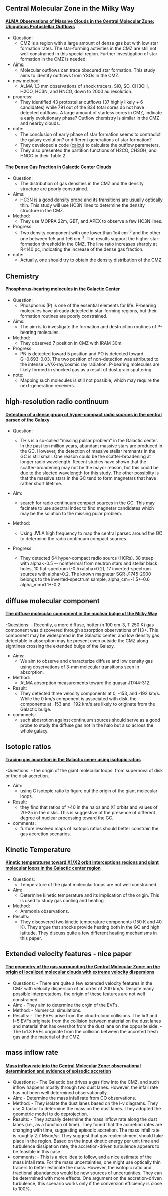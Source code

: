 ## Central Molecular Zone in the Milky Way

#### [ALMA Observations of Massive Clouds in the Central Molecular Zone: Ubiquitous Protostellar Outflows](https://arxiv.org/abs/2101.07925)
- Question: 
	- CMZ is a region with a large amount of dense gas but with low star formation rates. The star-forming activities in the CMZ are still not well constrained in this special region. Further investigation of star formation in the CMZ is needed.   
- Aims: 
	- Molecular outflows can trace obscured star formation. This study aims to identify outflows from YSOs in the CMZ. 
- new method: 
	- ALMA 1.3 mm observations of shock tracers, SiO, SO, CH3OH, H2CO, HC3N, and HNCO, down to 2000 au resolution.
- progress: 
	- They identified 43 protostellar outflows (37 highly likely + 6 candidates) while 791 out of the 834 total cores do not have detected outflows. A large amount of starless cores in CMZ, indicate a early evolutionary phase?  Outflow chemistry is similar in the CMZ and nearby clouds.
- note:
	- The conclusion of early phase of star formation seems to contradict the galaxy evolution? or different generations of star formation?
	- They developed a code ([calcu](https://github.com/ShanghuoLi/calcu)) to calculate the outflow parameters.  
	- They also presented the partition functions of H2CO, CH3OH, and HNCO in their Table 2.


#### [The Dense Gas Fraction in Galactic Center Clouds](https://ui.adsabs.harvard.edu/abs/2018ApJ...868....7M/abstract)
- Question:
	- The distribution of gas densities in the CMZ and the density structure are poorly constrained.
- Aims:
	- HC3N is a good density probe and its transitions are usually optically thin. This study will use HC3N lines to determine the density structure in the CMZ.
- Method:
	- They use MOPRA 22m, GBT, and APEX to observe a few HC3N lines.
- Progress:
	- Two density component with one lower than 1e4 cm<sup>-3</sup> and the other one between 1e5 and 1e6 cm<sup>-3</sup>. The results support the higher star-formation threshold in the CMZ. The line ratio increases sharply at R<140 pc, indicating the increase of the dense gas fraction.
- note:
	- Actually, one should try to obtain the density distribution of the CMZ.


## Chemistry
#### [Phosphorus-bearing molecules in the Galactic Center](https://ui.adsabs.harvard.edu/abs/2018MNRAS.475L..30R/abstract)
- Question:
	- Phosphorus (P) is one of the essential elements for life. P-bearing molecules have already detected in star-forming regions, but their formation routines are poorly constrained. 
- Aims:
	- The aim is to investigate the formation and destruction routines of P-bearing molecules. 
- Method:
	- They observed 7 position in CMZ with IRAM 30m.
- Progress:
	- PN is detected toward 5 position and PO is detected toward G+0.693-0.03. The two position of non-detection was attributed to the intense UV/X-ray/cosmic ray radiation. P-bearing molecules are likely formed in shocked gas as a result of dust grain sputtering. 
- note:
	- Mapping such molecules is still not possible, which may require the next-generation receivers.


## high-resolution radio continuum
#### [Detection of a dense group of hyper-compact radio sources in the central parsec of the Galaxy](https://arxiv.org/abs/2202.05300)
- Question:
	- THis is a so-called "missing pulsar problem" in the Galactic center. In the past ten million years, abundant massive stars are produced in the GC. However, the detection of massive stellar remnants in the GC is still small. One reason could be the scatter-broadening at longer radio wavelength. Recent studies have shown that the scatter-broadening may not be the mayor reason, but this could be due to the slected wavelength for this study. The other possiblity is that the massive stars in the GC tend to form magnetars that have rather short lifetime. 
	
- Aim:
	- search for radio continuum compact sources in the GC. This may facinate to use spectral index to find magnetar candidates which may be the solution to the missing pular problem.

- Method:
	- Using JVLA high frequency to map the central parsec around the GC to determine the radio continuum compact sources.

- Progress:
	- They detected 64 hyper-compact radio sourcs (HCRs). 38 steep with alpha<-0.5 -- nonthermal from neutron stars and stellar black holes, 10 flat-spectrum (-0.5<alpha<0.2), 17 inverted-spectrum sources with alpha>0.2. The known magnetar SGR J1745-2900 belongs to the inverted-spectrum sample, alpha_cm=-1.5+-0.6, alpha_mm=1.1+-0.2.

## diffuse molecular component 
#### [The diffuse molecular component in the nuclear bulge of the Milky Way](https://ui.adsabs.harvard.edu/abs/2018A%26A...610A..43R/abstract)
-Questions:
	- Recently, a more diffuse, hotter (n 100 cm-3, T 250 K) gas component was discovered through absorption observations of H3+. This component may be widespread in the Galactic center, and low density gas detectable in absorption may be present even outside the CMZ along sightlines crossing the extended bulge of the Galaxy.
- Aims:
	- We aim to observe and characterize diffuse and low density gas using observations of 3-mm molecular transitions seen in absorption.
- Method:
	- ALMA absorption measurements toward the quasar J1744-312.
- Result:
	- They detected three velocity components at 0, -153, and -192 km/s. While the 0 km/s component is associated with disk, the components at -153 and -192 km/s are likely to originate from the Galactic bulge.
- commnets:
	- such abosrption against continuum sources should serve as a good probe to study the diffuse gas not in the halo but also across the whole galaxy.


## Isotopic ratios
#### [Tracing gas accretion in the Galactic cener using isotopic ratios](https://ui.adsabs.harvard.edu/abs/2010A&A...523A..51R/abstract)
-Questions:
	- the origin of the giant molecular loops: from supernova of disk or the disk accretion.
- Aim:
	- using C isotopic ratio to figure out the origin of the giant molecular loops.
- Result:
	- they find that ratios of >40 in the halos and X1 orbits and values of 20-25 in the disks. This is suggestive of the presence of different degree of nuclear processing toward the GC. 
- comments:
	- furture resolved maps of isotopic ratios should better constrain the gas accretion scenarios.


## Kinetic Temperature 
#### [Kinetic temperatures toward X1/X2 orbit interceptions regions and giant molecular loops in the Galactic center region](https://ui.adsabs.harvard.edu/abs/2013A%26A...549A..36R/abstract)
- Questions:
	- Temperature of the giant molecular loops are not well constrained. 
- Aim:
	- Determine kinetic temperature and its implication of the origin. This is used to study gas cooling and heating 
- Method:
	- Ammonia observations.
- Results:
	- They discovered two kinetic temperature components (150 K and 40 K). They argue that shocks provide heating both in the GC and high latitude. They discuss quite a few different heating mechanisms in this paper. 



## Extended velocity features - nice paper
#### [The geometry of the gas surrounding the Central Molecular Zone: on the origin of localized molecular clouds with extreme velocity dispersions](https://ui.adsabs.harvard.edu/abs/2019MNRAS.488.4663S/abstract)
- Questions:
		- There are quite a few extended velocity features in the CMZ with velocity dispersion of an order of 200 km/s. Despite many possible interpretations, the origin of these features are not well constrained. 
- Aim:
		- They aim to determine the orgin of the EVFs.
- Method:
		- Numerical simulations. 
- Results:
		- The EVFs arise from the cloud-cloud collisions. The l=3 and l=5 EVFs originate from the collision between material on the dust lanes and material that has overshot from the dust lane on the opposite side. 
		- The l=1.3 EVFs originate from the collision between the accreted fresh gas and the material of the CMZ.  


## mass inflow rate 
#### [Mass inflow rate into the Central Molecular Zone: observational determination and evidence of episodic accretion](https://ui.adsabs.harvard.edu/abs/2019MNRAS.484.1213S/abstract)
- Questions:
		- The Galactic bar drives a gas flow into the CMZ, and such inflow happens mostly through two dust lanes. However, the infall rate has not been well determined observationally.
- Aim:
		- Determine the mass infall rate from CO observations. 
- Method:
		- They isolate the dust lanes based on the l-v diagrams. They use X factor to determine the mass on the dust lanes. They adopted the geometric model to do deprojection. 
- Results:
		- They actually determine the mass inflow rate along the dust lanes (i.e., as a function of time). They found that the accretion rates are changing with time, suggesting episodic accretion. The mass infall rate is roughly 2.7 Msun/yr. They suggest that gas replenishment should take place in the region. Based on the input kinetic energy per unit time and turbulence dissipation rate, the accretion-driven turbulence appears to be feasible in this case.
- comments:
		- This is a nice idea to follow, and a nice estimate of the mass infall rate. For the mass uncertainties, one might use optically thin tracers to better estimate the mass. However, the isotopic ratio and fractional abundances would be new sources of uncertainties. 
		They can be determined with more effects. One argument on the accretion-driven turbulence, this scenario works only if the conversion efficiency is close to 100%.



